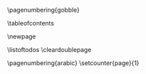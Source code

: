 \pagenumbering{gobble}

\tableofcontents

\newpage

\listoftodos
\cleardoublepage

\pagenumbering{arabic}
\setcounter{page}{1}

